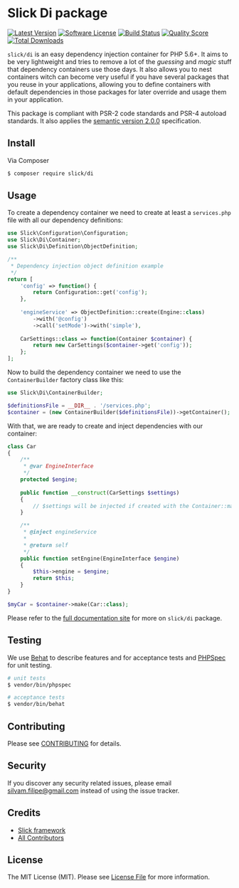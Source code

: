 # Slick Di package

[![Latest Version](https://img.shields.io/github/release/slickframework/di.svg?style=flat-square)](https://github.com/slickframework/di/releases)
[![Software License](https://img.shields.io/badge/license-MIT-brightgreen.svg?style=flat-square)](LICENSE.md)
[![Build Status](https://img.shields.io/travis/slickframework/di/master.svg?style=flat-square)](https://travis-ci.org/slickframework/di)
[![Quality Score](https://img.shields.io/scrutinizer/g/slickframework/di/master.svg?style=flat-square)](https://scrutinizer-ci.com/g/slickframework/di?branch=master)
[![Total Downloads](https://img.shields.io/packagist/dt/slick/di.svg?style=flat-square)](https://packagist.org/packages/slick/di)

``slick/di`` is an easy dependency injection container for PHP 5.6+. It aims to
be very lightweight and tries to remove a lot of the *guessing* and *magic*
stuff that dependency containers use those days. It also allows you to nest
containers witch can become very useful if you have several packages that you
reuse in your applications, allowing you to define containers with default
dependencies in those packages for later override and usage them in your application.

This package is compliant with PSR-2 code standards and PSR-4 autoload standards. It
also applies the [semantic version 2.0.0](http://semver.org) specification.

## Install

Via Composer

``` bash
$ composer require slick/di
```

## Usage

To create a dependency container we need to create at least a ``services.php``
file with all our dependency definitions:

```php
use Slick\Configuration\Configuration;
use Slick\Di\Container;
use Slick\Di\Definition\ObjectDefinition;

/**
 * Dependency injection object definition example
 */
return [
    'config' => function() {
        return Configuration::get('config');
    },
    
    'engineService' => ObjectDefinition::create(Engine::class)
        ->with('@config')
        ->call('setMode')->with('simple'),
        
    CarSettings::class => function(Container $container) {
        return new CarSettings($container->get('config'));
    };
];
```
Now to build the dependency container we need to use the ``ContainerBuilder`` factory class like this:

```php
use Slick\Di\ContainerBuilder;

$definitionsFile = __DIR__ . '/services.php';
$container = (new ContainerBuilder($definitionsFile))->getContainer();
```

With that, we are ready to create and inject dependencies with our container:

```php
class Car
{
    /**
     * @var EngineInterface
     */
    protected $engine;
    
    public function __construct(CarSettings $settings)
    {
        // $settings will be injected if created with the Container::make() method.
    }

    /**
     * @inject engineService
     *
     * @return self
     */
    public function setEngine(EngineInterface $engine)
    {
        $this->engine = $engine;
        return $this;
    }
}

$myCar = $container->make(Car::class);
```

Please refer to the [full documentation site](http://di.slick-framework.com) for more on ``slick/di`` package.

## Testing

We use [Behat](http://behat.org/en/latest/index.html) to describe features and for acceptance tests
and [PHPSpec](http://www.phpspec.net/) for unit testing.

``` bash
# unit tests
$ vendor/bin/phpspec

# acceptance tests
$ vendor/bin/behat
```

## Contributing

Please see [CONTRIBUTING](CONTRIBUTING.md) for details.

## Security

If you discover any security related issues, please email silvam.filipe@gmail.com instead of using the issue tracker.

## Credits

- [Slick framework](https://github.com/slickframework)
- [All Contributors](https://github.com/slickframework/database/graphs/contributors)

## License

The MIT License (MIT). Please see [License File](LICENSE.md) for more information.